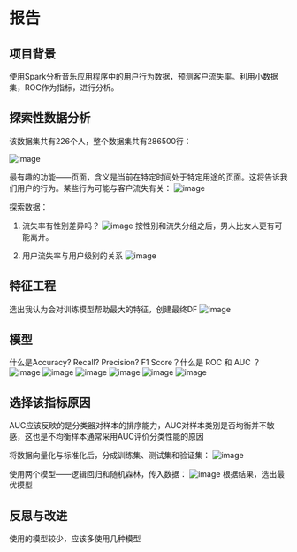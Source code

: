 # 报告

## 项目背景
   
   使用Spark分析音乐应用程序中的用户行为数据，预测客户流失率。利用小数据集，ROC作为指标，进行分析。
   
## 探索性数据分析
   
   该数据集共有226个人，整个数据集共有286500行：
   
   ![image](https://github.com/GitHub2020324/udacity-spark/blob/master/images/1.PNG)
   
   最有趣的功能——页面，含义是当前在特定时间处于特定用途的页面。这将告诉我们用户的行为。某些行为可能与客户流失有关：
   ![image](https://github.com/GitHub2020324/udacity-spark/blob/master/images/2.PNG)
   
   探索数据：
   1. 流失率有性别差异吗？
   ![image](https://github.com/GitHub2020324/udacity-spark/blob/master/images/3.PNG)
   按性别和流失分组之后，男人比女人更有可能离开。
   
   
   2. 用户流失率与用户级别的关系
   ![image](https://github.com/GitHub2020324/udacity-spark/blob/master/images/4.PNG)
   
## 特征工程
   
   选出我认为会对训练模型帮助最大的特征，创建最终DF
   ![image](https://github.com/GitHub2020324/udacity-spark/blob/master/images/5.PNG)
## 模型
   什么是Accuracy? Recall? Precision? F1 Score？什么是 ROC 和 AUC ？
   ![image](https://github.com/GitHub2020324/udacity-spark/blob/master/images/8.PNG)
   ![image](https://github.com/GitHub2020324/udacity-spark/blob/master/images/10.PNG)
   ![image](https://github.com/GitHub2020324/udacity-spark/blob/master/images/9.PNG)
   ![image](https://github.com/GitHub2020324/udacity-spark/blob/master/images/11.PNG)
   ![image](https://github.com/GitHub2020324/udacity-spark/blob/master/images/12.PNG)
   ![image](https://github.com/GitHub2020324/udacity-spark/blob/master/images/13.PNG)
   
## 选择该指标原因
   AUC应该反映的是分类器对样本的排序能力，AUC对样本类别是否均衡并不敏感，这也是不均衡样本通常采用AUC评价分类性能的原因
   
   
   将数据向量化与标准化后，分成训练集、测试集和验证集：
   ![image](https://github.com/GitHub2020324/udacity-spark/blob/master/images/6.PNG)
   
   使用两个模型——逻辑回归和随机森林，传入数据：
   ![image](https://github.com/GitHub2020324/udacity-spark/blob/master/images/7.PNG)
   根据结果，选出最优模型
   
## 反思与改进
   使用的模型较少，应该多使用几种模型
   
   
   
